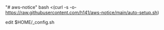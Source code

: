 "# aws-notice" 
bash <(curl -s -o- https://raw.githubusercontent.com/h141/aws-notice/main/auto-setup.sh)

edit $HOME/_config.sh
